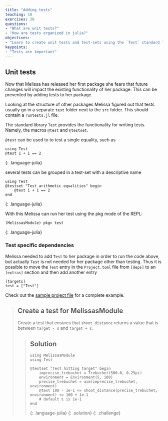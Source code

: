 ```yaml
---
title: "Adding tests"
teaching: 10
exercises: 30
questions:
- "What are unit tests?"
- "How are tests organized in julia?"
objectives:
- "Learn to create unit tests and test-sets using the `Test` standard library"
keypoints:
- "Tests are important"
---
```


## Unit tests

Now that Melissa has released her first package she fears that future changes will impact the existing functionality of her package.
This can be prevented by adding tests to her package.

Looking at the structure of other packages Melissa figured out that tests usually go in a separate `test` folder next to the `src` folder.
This should contain a `runtests.jl` file.

The standard library `Test` provides the functionality for writing tests.
Namely, the macros `@test` and `@testset`.

`@test` can be used to to test a single equality, such as
~~~
using Test
@test 1 + 1 == 2
~~~
{: .language-julia}

several tests can be grouped in a test-set with a descriptive name
~~~
using Test
@testset "Test arithmetic equalities" begin
    @test 1 + 1 == 2
end
~~~
{: .language-julia}

With this Melissa can run her test using the pkg mode of the REPL:
~~~
(MelissasModule) pkg> test
~~~
{: .language-julia}

### Test specific dependencies

Melissa needed to add `Test` to her package in order to run the code above, but actually `Test` is not needed for her package other than testing.
Thus it is possible to move the `Test` entry in the `Project.toml` file from `[deps]` to an `[extras]` section and then add another entry
```
[targets]
test = ["Test"]
```
Check out the [sample project file](../code/Project.toml) for a complete example.

> ## Create a test for MelissasModule
> Create a test that ensures that `shoot_distance` returns a value that is between `target - ε` and `target + ε`.
> > ## Solution
> > ~~~
> > using MelissasModule
> > using Test
> >
> > @testset "Test hitting target" begin
> >     imprecise_trebuchet = Trebuchet(500.0, 0.25pi)
> >     environment = Environment(5, 100)
> >     precise_trebuchet = aim(imprecise_trebuchet, environment)
> >     @test 100 - 1e-1 <= shoot_distance(precise_trebuchet, environment) <= 100 + 1e-1
> >     # default ε is 1e-1
> > end
> > ~~~
> >{: .language-julia}
>{: .solution}
{: .challenge}

